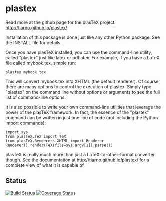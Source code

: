 # plastex

Read more at the github page for the plasTeX project:  http://tiarno.github.io/plastex/

Installation of this package is done just like any other Python package.
See the INSTALL file for details.

Once you have plasTeX installed, you can use the command-line utility,
called "plastex" just like latex or pdflatex.  For example, if you
have a LaTeX file called mybook.tex, simple run:

```
plastex mybook.tex
```

This will convert mybook.tex into XHTML (the default renderer).  Of course,
there are many options to control the execution of plastex.  Simply type
"plastex" on the command line without options or arguments to see the
full list of command-line options.

It is also possible to write your own command-line utilities that leverage
the power of the plasTeX framework.  In fact, the essence of the "plastex"
command can be written in just one line of code (not including the Python
import commands):

```
import sys
from plasTeX.TeX import TeX
from plasTeX.Renderers.XHTML import Renderer
Renderer().render(TeX(file=sys.argv[1]).parse())
```

plasTeX is really much more than just a LaTeX-to-other-format converter 
though.  See the documentation at http://tiarno.github.io/plastex/ for a complete
view of what it is capable of.

## Status
[![Build Status](https://travis-ci.org/niklasp/plastex.svg?branch=python3)](https://travis-ci.org/niklasp/plastex)
[![Coverage Status](https://coveralls.io/repos/github/niklasp/plastex/badge.svg?branch=python3)](https://coveralls.io/github/niklasp/plastex?branch=python3)

